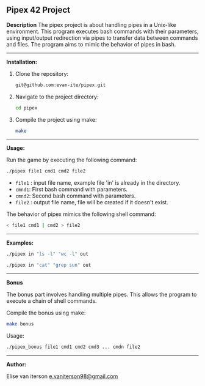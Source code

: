 ## Pipex 42 Project


**Description**
The pipex project is about handling pipes in a Unix-like environment. This program executes bash commands with their parameters, using input/output redirection via pipes to transfer data between commands and files. The program aims to mimic the behavior of pipes in bash.

---

**Installation:**

1. Clone the repository:
   ```bash
   git@github.com:evan-ite/pipex.git
   ```

2. Navigate to the project directory:
   ```bash
   cd pipex
   ```

3. Compile the project using make:
   ```bash
   make
   ```

---

**Usage:**

Run the game by executing the following command:
```bash
./pipex file1 cmd1 cmd2 file2
```
- `file1` : input file name, example file 'in' is already in the directory.
- `cmnd1`: First bash command with parameters.
- `cmnd2`: Second bash command with parameters.
- `file2` : output file name, file will be created if it doesn't exist.

The behavior of pipex mimics the following shell command:
```bash
< file1 cmd1 | cmd2 > file2
```

---

**Examples:**

```bash
./pipex in "ls -l" "wc -l" out
```

```bash
./pipex in "cat" "grep sun" out
```

---

**Bonus**

The bonus part involves handling multiple pipes. This allows the program to execute a chain of shell commands.

Compile the bonus using make:
   ```bash
   make bonus
   ```

Usage:
   ```bash
  ./pipex_bonus file1 cmd1 cmd2 cmd3 ... cmdn file2
   ```
---

**Author:**

Elise van iterson
e.vaniterson98@gmail.com
